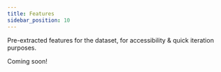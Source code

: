 ```yaml
---
title: Features
sidebar_position: 10
---
```


Pre-extracted features for the dataset, for accessibility & quick iteration purposes.

Coming soon!

